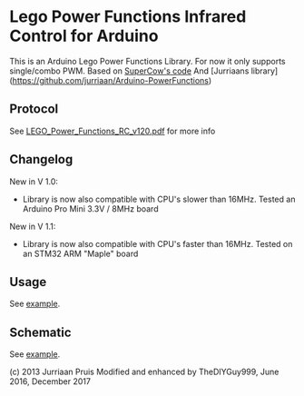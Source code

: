 # Lego Power Functions Infrared Control for Arduino

This is an Arduino Lego Power Functions Library.
For now it only supports single/combo PWM.
Based on [SuperCow's code](http://forum.arduino.cc/index.php?topic=38142.msg282833#msg282833)
And [Jurriaans library] (https://github.com/jurriaan/Arduino-PowerFunctions)

## Protocol

See [LEGO_Power_Functions_RC_v120.pdf](https://github.com/TheDIYGuy999/LegoIr/blob/master/LEGO_Power_Functions_RC_v120.pdf) for more info

## Changelog

New in V 1.0:
- Library is now also compatible with CPU's slower than 16MHz. Tested an Arduino Pro Mini 3.3V / 8MHz board

New in V 1.1:
- Library is now also compatible with CPU's faster than 16MHz. Tested on an STM32 ARM "Maple" board

## Usage

See [example](https://github.com/TheDIYGuy999/LegoIr/blob/master/examples/LegoIr/LegoIr.ino).

## Schematic

See [example](https://github.com/TheDIYGuy999/LegoIr/blob/master/IR%20LED%20Driver.png).


(c) 2013 Jurriaan Pruis
Modified and enhanced by TheDIYGuy999, June 2016, December 2017
